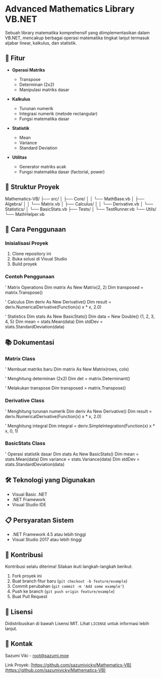 # Advanced Mathematics Library VB.NET

Sebuah library matematika komprehensif yang diimplementasikan dalam VB.NET, mencakup berbagai operasi matematika tingkat lanjut termasuk aljabar linear, kalkulus, dan statistik.

## 🌟 Fitur

- **Operasi Matriks**
  - Transpose
  - Determinan (2x2)
  - Manipulasi matriks dasar

- **Kalkulus**
  - Turunan numerik
  - Integrasi numerik (metode rectangular)
  - Fungsi matematika dasar

- **Statistik**
  - Mean
  - Variance
  - Standard Deviation

- **Utilitas**
  - Generator matriks acak
  - Fungsi matematika dasar (factorial, power)

## 📁 Struktur Proyek

Mathematics-VB/
├── src/
│   ├── Core/
│   │   └── MathBase.vb
│   ├── Algebra/
│   │   └── Matrix.vb
│   ├── Calculus/
│   │   └── Derivative.vb
│   └── Statistics/
│       └── BasicStats.vb
├── Tests/
│   └── TestRunner.vb
└── Utils/
    └── MathHelper.vb

## 🚀 Cara Penggunaan

### Inisialisasi Proyek

1. Clone repository ini
2. Buka solusi di Visual Studio
3. Build proyek

### Contoh Penggunaan

' Matrix Operations
Dim matrix As New Matrix(2, 2)
Dim transposed = matrix.Transpose()

' Calculus
Dim deriv As New Derivative()
Dim result = deriv.NumericalDerivative(Function(x) x * x, 2.0)

' Statistics
Dim stats As New BasicStats()
Dim data = New Double() {1, 2, 3, 4, 5}
Dim mean = stats.Mean(data)
Dim stdDev = stats.StandardDeviation(data)

## 📚 Dokumentasi

### Matrix Class

' Membuat matriks baru
Dim matrix As New Matrix(rows, cols)

' Menghitung determinan (2x2)
Dim det = matrix.Determinant()

' Melakukan transpose
Dim transposed = matrix.Transpose()

### Derivative Class

' Menghitung turunan numerik
Dim deriv As New Derivative()
Dim result = deriv.NumericalDerivative(Function(x) x * x, 2.0)

' Menghitung integral
Dim integral = deriv.SimpleIntegration(Function(x) x * x, 0, 1)

### BasicStats Class

' Operasi statistik dasar
Dim stats As New BasicStats()
Dim mean = stats.Mean(data)
Dim variance = stats.Variance(data)
Dim stdDev = stats.StandardDeviation(data)

## 🛠️ Teknologi yang Digunakan

- Visual Basic .NET
- .NET Framework
- Visual Studio IDE

## 📋 Persyaratan Sistem

- .NET Framework 4.5 atau lebih tinggi
- Visual Studio 2017 atau lebih tinggi

## 🤝 Kontribusi

Kontribusi selalu diterima! Silakan ikuti langkah-langkah berikut:

1. Fork proyek ini
2. Buat branch fitur baru (`git checkout -b feature/example`)
3. Commit perubahan (`git commit -m 'Add some example'`)
4. Push ke branch (`git push origin feature/example`)
5. Buat Pull Request

## 📝 Lisensi

Didistribusikan di bawah Lisensi MIT. Lihat `LICENSE` untuk informasi lebih lanjut.

## 📧 Kontak

Sazumi Viki - root@sazumi.moe

Link Proyek: [https://github.com/sazumivicky/Mathematics-VB](https://github.com/sazumivicky/Mathematics-VB)